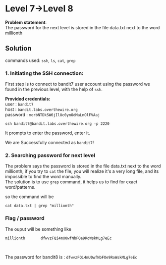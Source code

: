 # Level 7->Level 8
**Problem statement**:
<br>
The password for the next level is stored in the file data.txt next to the word millionth
<br>

## Solution
commands used: 
`ssh`, `ls`, `cat`, `grep`<br>

### 1. Initiating the SSH connection:
First step is to connect to bandit7 user account using the password we found in the previous level, with the help of `ssh`.
<br>

**Provided credentials:** <br>
user : `bandit7` <br>
host : `bandit.labs.overthewire.org`<br>
password : `morbNTDkSW6jIlUc0ymOdMaLnOlFVAaj`

`ssh bandit7@bandit.labs.overthewire.org -p 2220`
<br>

It prompts to enter the password, enter it.<br>

We are Successfully connected as `bandit7`!


### 2. Searching password for next level
The problem says the password is stored in the file data.txt next to the word millionth, if you try to `cat` the file, you will realize it's a very long file, and its impossible to find the word manually.
<br>
The solution is to use `grep` command, it helps us to find for exact word/patterns.

so the command will be 
```
cat data.txt | grep "millionth"
```
### Flag / password
The ouput will be something like
```
millionth       dfwvzFQi4mU0wfNbFOe9RoWskMLg7eEc
``` 
<br>

The password for bandit8 is : `dfwvzFQi4mU0wfNbFOe9RoWskMLg7eEc`